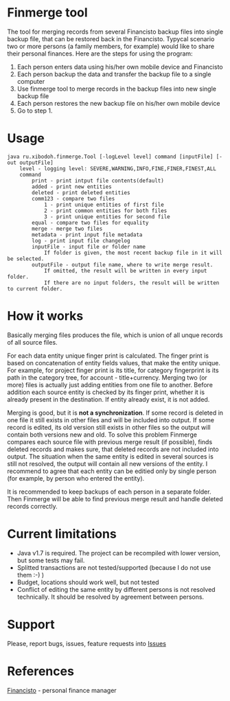 Finmerge tool
=============
The tool for merging records from several Financisto backup files into single backup file,
that can be restored back in the Financisto. Typycal scenario two or more persons (a family members, for example) would like to share their personal finances. Here are the steps for using the program:
  1. Each person enters data using his/her own mobile device and Financisto
  2. Each person backup the data and transfer the backup file to a single computer
  3. Use finmerge tool to merge records in the backup files into new single backup file
  4. Each person restores the new backup file on his/her own mobile device
  5. Go to step 1.

Usage
=====
```
java ru.xibodoh.finmerge.Tool [-logLevel level] command [inputFile] [-out outputFile]
    level - logging level: SEVERE,WARNING,INFO,FINE,FINER,FINEST,ALL  
    command  
        print - print intput file contents(default)  
        added - print new entities  
        deleted - print deleted entities  
        comm123 - compare two files  
            1 - print unique entities of first file  
            2 - print common entities for both files  
            3 - print unique entities for second file  
        equal - compare two files for equality  
        merge - merge two files  
        metadata - print input file metadata  
        log - print input file changelog  
        inputFile - input file or folder name  
            If folder is given, the most recent backup file in it will be selected.  
        outputFile - output file name, where to write merge result.  
            If omitted, the result will be written in every input folder.  
            If there are no input folders, the result will be written to current folder.
```  

How it works
============
  Basically merging files produces the file, which is union of all unque records of all source files.  
  
  For each data entity unique finger print is calculated. The finger print is based on concatenation of entity fields values, that make the entity unique. For example, for project finger print is its title, for category fingerprint is its path in the category tree, for account - title+currency. Merging two (or more) files is actually just adding entities from one file to another. Before addition each source entity is checked by its finger print, whether it is already present in the destination. If entity already exist, it is not added.  
  
  Merging is good, but it is **not a synchronization**. If some record is deleted in one file it still exists in other files and will be included into output. If some record is edited, its old version still exists in other files so the output will contain both versions new and old. To solve this problem Finmerge compares each source file with previous merge result (if possible), finds deleted records and makes sure, that deleted records are not included into output. The situation when the same entity is edited in several sources is still not resolved, the output will contain all new versions of the entity. I recommend to agree that each entity can be editied only by single person (for example, by person who entered the entity).
  
  It is recommended to keep backups of each person in a separate folder. Then Finmerge will be able to find previous merge result and handle deleted records correctly.
  

Current limitations
===================
  * Java v1.7 is required. The project can be recompiled with lower version, but some tests may fail.
  * Splitted transactions are not tested/supported (because I do not use them :-) )
  * Budget, locations should work well, but not tested
  * Conflict of editing the same entity by different persons is not resolved technically. It should be resolved by agreement between persons.

Support
=======
Please, report bugs, issues, feature requests into [Issues](https://github.com/alsemenov/finmerge/issues)

References
==========
[Financisto](https://play.google.com/store/apps/details?id=ru.orangesoftware.financisto) - personal finance manager


